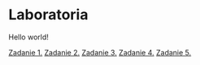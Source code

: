 <html>
<head>
    <title>Starting page</title>
</head>

<body>
    <h1>Laboratoria</h1>
    <p>Hello world!</p>
    <a href='/lab1/index.html'> Zadanie 1.</a>
    <a href='/lab2/index.html'> Zadanie 2.</a>
    <a href='/lab3/index.html'> Zadanie 3.</a>
    <a href='/lab4/index.html'> Zadanie 4.</a>
    <a href='/lab5/index.html'> Zadanie 5.</a>
</body>

</html> 
